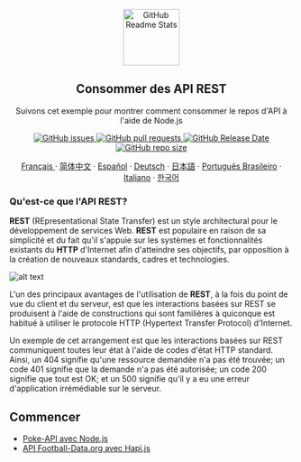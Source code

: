 
<p align="center">
 <img width="100px" src="https://res.cloudinary.com/dfrrmx56o/image/upload/v1599431247/ahscode/logomarca/logomarca-800x800.png" align="center" alt="GitHub Readme Stats" />
 <h2 align="center">Consommer des API REST</h2>
 <p align="center">  
  Suivons cet exemple pour montrer comment consommer le repos d'API à l'aide de Node.js</p>
 </p>
  <p align="center">
    <a href="https://github.com/ahsouza/github-readme-stats/actions">
      <img alt="GitHub issues" src="https://img.shields.io/github/issues/ahsouza/consume-apis-rest">
    </a>
    <a href="https://codecov.io/gh/ahsouza/github-readme-stats">
      <img alt="GitHub pull requests" src="https://img.shields.io/github/issues-pr/ahsouza/consume-apis-rest">
    </a>
    <a href="https://a.paddle.com/v2/click/16413/119403?link=1227">
      <img alt="GitHub Release Date" src="https://img.shields.io/github/release-date/ahsouza/consume-apis-rest">
    </a>
    <a href="https://a.paddle.com/v2/click/16413/119403?link=2345">
      <img alt="GitHub repo size" src="https://img.shields.io/github/repo-size/ahsouza/consume-apis-rest">
    </a>
  </p>
   
  <p align="center">
    <a href="/docs/readme_fr.md">Français </a>
    ·
    <a href="/docs/readme_cn.md">简体中文</a>
    ·
    <a href="/docs/readme_es.md">Español</a>
    ·
    <a href="/docs/readme_de.md">Deutsch</a>
    ·
    <a href="/docs/readme_ja.md">日本語</a>
    ·
    <a href="/docs/readme_pt-BR.md">Português Brasileiro</a>
    ·
    <a href="/docs/readme_it.md">Italiano</a>
    ·
    <a href="/docs/readme_kr.md">한국어</a>
  </p>
</p>

### Qu'est-ce que l'API REST?

  **REST** (REpresentational State Transfer) est un style architectural pour le développement de services Web. **REST** est populaire en raison de sa simplicité et du fait qu'il s'appuie sur les systèmes et fonctionnalités existants du **HTTP** d'Internet afin d'atteindre ses objectifs, par opposition à la création de nouveaux standards, cadres et technologies.


![alt text](https://bs-uploads.toptal.io/blackfish-uploads/blog/post/seo/og_image_file/og_image/15921/secure-rest-api-in-nodejs-18f43b3033c239da5d2525cfd9fdc98f.png)


L'un des principaux avantages de l'utilisation de **REST**, à la fois du point de vue du client et du serveur, est que les interactions basées sur REST se produisent à l'aide de constructions qui sont familières à quiconque est habitué à utiliser le protocole HTTP (Hypertext Transfer Protocol) d'Internet.


Un exemple de cet arrangement est que les interactions basées sur REST communiquent toutes leur état à l'aide de codes d'état HTTP standard. Ainsi, un 404 signifie qu'une ressource demandée n'a pas été trouvée; un code 401 signifie que la demande n'a pas été autorisée; un code 200 signifie que tout est OK; et un 500 signifie qu'il y a eu une erreur d'application irrémédiable sur le serveur.

## Commencer

- [Poke-API avec Node.js](https://goo.gl/uzErMv)
- [API Football-Data.org avec Hapi.js](https://goo.gl/Mb7iAK)
